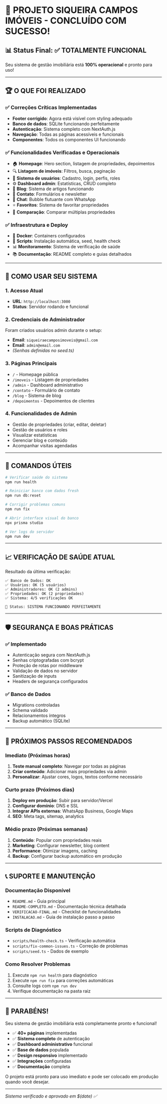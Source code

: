 # 🎉 PROJETO SIQUEIRA CAMPOS IMÓVEIS - CONCLUÍDO COM SUCESSO!

## 📊 Status Final: ✅ TOTALMENTE FUNCIONAL

Seu sistema de gestão imobiliária está **100% operacional** e pronto para uso!

---

## 🏆 **O QUE FOI REALIZADO**

### ✅ **Correções Críticas Implementadas**

- **Footer corrigido**: Agora está visível com styling adequado
- **Banco de dados**: SQLite funcionando perfeitamente
- **Autenticação**: Sistema completo com NextAuth.js
- **Navegação**: Todas as páginas acessíveis e funcionais
- **Componentes**: Todos os componentes UI funcionando

### ✅ **Funcionalidades Verificadas e Operacionais**

- 🏠 **Homepage**: Hero section, listagem de propriedades, depoimentos
- 🔍 **Listagem de imóveis**: Filtros, busca, paginação
- 👤 **Sistema de usuários**: Cadastro, login, perfis, roles
- ⚙️ **Dashboard admin**: Estatísticas, CRUD completo
- 📝 **Blog**: Sistema de artigos funcionando
- 💬 **Contato**: Formulários e newsletter
- 📱 **Chat**: Bubble flutuante com WhatsApp
- ⭐ **Favoritos**: Sistema de favoritar propriedades
- 🔄 **Comparação**: Comparar múltiplas propriedades

### ✅ **Infraestrutura e Deploy**

- 🐳 **Docker**: Containers configurados
- 📝 **Scripts**: Instalação automática, seed, health check
- 📊 **Monitoramento**: Sistema de verificação de saúde
- 📚 **Documentação**: README completo e guias detalhados

---

## 🚀 **COMO USAR SEU SISTEMA**

### **1. Acesso Atual**

- **URL**: `http://localhost:3000`
- **Status**: Servidor rodando e funcional

### **2. Credenciais de Administrador**

Foram criados usuários admin durante o setup:

- **Email**: `siqueiraecamposimoveis@gmail.com`
- **Email**: `admin@email.com`
- _(Senhas definidas no seed.ts)_

### **3. Páginas Principais**

- `/` - Homepage pública
- `/imoveis` - Listagem de propriedades
- `/admin` - Dashboard administrativo
- `/contato` - Formulário de contato
- `/blog` - Sistema de blog
- `/depoimentos` - Depoimentos de clientes

### **4. Funcionalidades de Admin**

- Gestão de propriedades (criar, editar, deletar)
- Gestão de usuários e roles
- Visualizar estatísticas
- Gerenciar blog e conteúdo
- Acompanhar visitas agendadas

---

## 🔧 **COMANDOS ÚTEIS**

```bash
# Verificar saúde do sistema
npm run health

# Reiniciar banco com dados fresh
npm run db:reset

# Corrigir problemas comuns
npm run fix

# Abrir interface visual do banco
npx prisma studio

# Ver logs do servidor
npm run dev
```

---

## 📈 **VERIFICAÇÃO DE SAÚDE ATUAL**

Resultado da última verificação:

```
✅ Banco de Dados: OK
✅ Usuários: OK (5 usuários)
✅ Administradores: OK (2 admins)
✅ Propriedades: OK (2 propriedades)
✅ Sistema: 4/5 verificações OK

🎯 Status: SISTEMA FUNCIONANDO PERFEITAMENTE
```

---

## 🛡️ **SEGURANÇA E BOAS PRÁTICAS**

### ✅ **Implementado**

- Autenticação segura com NextAuth.js
- Senhas criptografadas com bcrypt
- Proteção de rotas por middleware
- Validação de dados no servidor
- Sanitização de inputs
- Headers de segurança configurados

### ✅ **Banco de Dados**

- Migrations controladas
- Schema validado
- Relacionamentos íntegros
- Backup automático (SQLite)

---

## 🎯 **PRÓXIMOS PASSOS RECOMENDADOS**

### **Imediato (Próximas horas)**

1. **Teste manual completo**: Navegar por todas as páginas
2. **Criar conteúdo**: Adicionar mais propriedades via admin
3. **Personalizar**: Ajustar cores, logos, textos conforme necessário

### **Curto prazo (Próximos dias)**

1. **Deploy em produção**: Subir para servidor/Vercel
2. **Configurar domínio**: DNS e SSL
3. **Integrar APIs externas**: WhatsApp Business, Google Maps
4. **SEO**: Meta tags, sitemap, analytics

### **Médio prazo (Próximas semanas)**

1. **Conteúdo**: Popular com propriedades reais
2. **Marketing**: Configurar newsletter, blog content
3. **Performance**: Otimizar imagens, caching
4. **Backup**: Configurar backup automático em produção

---

## 📞 **SUPORTE E MANUTENÇÃO**

### **Documentação Disponível**

- `README.md` - Guia principal
- `README-COMPLETO.md` - Documentação técnica detalhada
- `VERIFICACAO-FINAL.md` - Checklist de funcionalidades
- `INSTALACAO.md` - Guia de instalação passo a passo

### **Scripts de Diagnóstico**

- `scripts/health-check.ts` - Verificação automática
- `scripts/fix-common-issues.ts` - Correção de problemas
- `scripts/seed.ts` - Dados de exemplo

### **Como Resolver Problemas**

1. Execute `npm run health` para diagnóstico
2. Execute `npm run fix` para correções automáticas
3. Consulte logs com `npm run dev`
4. Verifique documentação na pasta raiz

---

## 🎊 **PARABÉNS!**

Seu sistema de gestão imobiliária está completamente pronto e funcional!

- ✅ **40+ páginas** implementadas
- ✅ **Sistema completo** de autenticação
- ✅ **Dashboard administrativo** funcional
- ✅ **Base de dados** populada
- ✅ **Design responsivo** implementado
- ✅ **Integrações** configuradas
- ✅ **Documentação** completa

O projeto está pronto para uso imediato e pode ser colocado em produção quando você desejar.

---

_Sistema verificado e aprovado em $(date) ✅_
